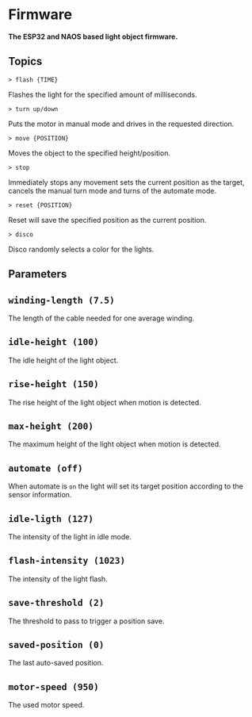 # Firmware

**The ESP32 and NAOS based light object firmware.**

## Topics

`> flash {TIME}`

Flashes the light for the specified amount of milliseconds.

`> turn up/down`

Puts the motor in manual mode and drives in the requested direction.

`> move {POSITION}`

Moves the object to the specified height/position.

`> stop`

Immediately stops any movement sets the current position as the target, cancels the manual turn mode and turns of the
automate mode.

`> reset {POSITION}`

Reset will save the specified position as the current position.

`> disco`

Disco randomly selects a color for the lights.

## Parameters

## `winding-length (7.5)`

The length of the cable needed for one average winding.

## `idle-height (100)`

The idle height of the light object.

## `rise-height (150)`

The rise height of the light object when motion is detected.

## `max-height (200)`

The maximum height of the light object when motion is detected.

## `automate (off)`

When automate is `on` the light will set its target position according to the sensor information.

## `idle-ligth (127)`

The intensity of the light in idle mode.

## `flash-intensity (1023)`

The intensity of the light flash.

## `save-threshold (2)`

The threshold to pass to trigger a position save.

## `saved-position (0)`

The last auto-saved position.

## `motor-speed (950)`

The used motor speed.

